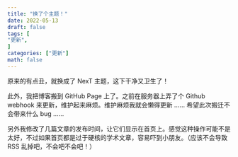 ```yaml
---
title: "换了个主题！"
date: 2022-05-13
draft: false
tags: [
"更新",
]
categories: ["更新"]
math: false
---
```


原来的有点丑，就换成了 NexT 主题，这下干净又卫生了！

<!--more-->

此外，我把博客搬到 GitHub Page 上了。之前在服务器上弄了个 Github webhook 来更新，维护起来麻烦。维护麻烦我就会懒得更新 …… 希望此次搬迁不会带来什么 bug ……

另外我修改了几篇文章的发布时间，让它们显示在首页上。感觉这种操作可能不是太好，不过如果首页都是过于硬核的学术文章，容易吓到小朋友。（应该不会导致 RSS 乱掉吧，不会吧不会吧！）